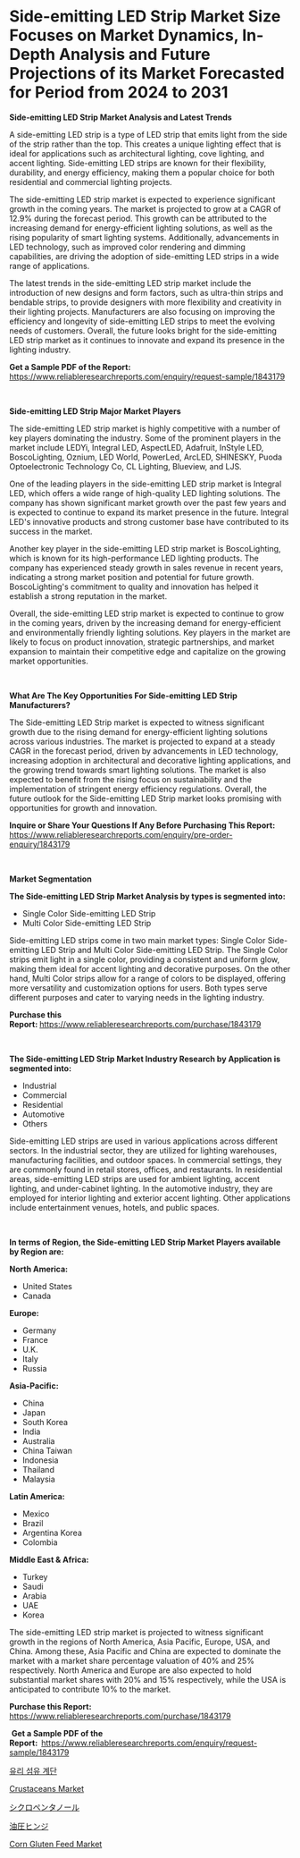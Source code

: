 <p><h1>Side-emitting LED Strip Market Size Focuses on Market Dynamics, In-Depth Analysis and Future Projections of its Market Forecasted for Period from 2024 to 2031</h1></p><p><strong>Side-emitting LED Strip Market Analysis and Latest Trends</strong></p>
<p><p>A side-emitting LED strip is a type of LED strip that emits light from the side of the strip rather than the top. This creates a unique lighting effect that is ideal for applications such as architectural lighting, cove lighting, and accent lighting. Side-emitting LED strips are known for their flexibility, durability, and energy efficiency, making them a popular choice for both residential and commercial lighting projects.</p><p>The side-emitting LED strip market is expected to experience significant growth in the coming years. The market is projected to grow at a CAGR of 12.9% during the forecast period. This growth can be attributed to the increasing demand for energy-efficient lighting solutions, as well as the rising popularity of smart lighting systems. Additionally, advancements in LED technology, such as improved color rendering and dimming capabilities, are driving the adoption of side-emitting LED strips in a wide range of applications.</p><p>The latest trends in the side-emitting LED strip market include the introduction of new designs and form factors, such as ultra-thin strips and bendable strips, to provide designers with more flexibility and creativity in their lighting projects. Manufacturers are also focusing on improving the efficiency and longevity of side-emitting LED strips to meet the evolving needs of customers. Overall, the future looks bright for the side-emitting LED strip market as it continues to innovate and expand its presence in the lighting industry.</p></p>
<p><strong>Get a Sample PDF of the Report:&nbsp;</strong> <a href="https://www.reliableresearchreports.com/enquiry/request-sample/1843179">https://www.reliableresearchreports.com/enquiry/request-sample/1843179</a></p>
<p>&nbsp;</p>
<p><strong>Side-emitting LED Strip Major Market Players</strong></p>
<p><p>The side-emitting LED strip market is highly competitive with a number of key players dominating the industry. Some of the prominent players in the market include LEDYi, Integral LED, AspectLED, Adafruit, InStyle LED, BoscoLighting, Oznium, LED World, PowerLed, ArcLED, SHINESKY, Puoda Optoelectronic Technology Co, CL Lighting, Blueview, and LJS.</p><p>One of the leading players in the side-emitting LED strip market is Integral LED, which offers a wide range of high-quality LED lighting solutions. The company has shown significant market growth over the past few years and is expected to continue to expand its market presence in the future. Integral LED's innovative products and strong customer base have contributed to its success in the market.</p><p>Another key player in the side-emitting LED strip market is BoscoLighting, which is known for its high-performance LED lighting products. The company has experienced steady growth in sales revenue in recent years, indicating a strong market position and potential for future growth. BoscoLighting's commitment to quality and innovation has helped it establish a strong reputation in the market.</p><p>Overall, the side-emitting LED strip market is expected to continue to grow in the coming years, driven by the increasing demand for energy-efficient and environmentally friendly lighting solutions. Key players in the market are likely to focus on product innovation, strategic partnerships, and market expansion to maintain their competitive edge and capitalize on the growing market opportunities.</p></p>
<p>&nbsp;</p>
<p><strong>What Are The Key Opportunities For Side-emitting LED Strip Manufacturers?</strong></p>
<p><p>The Side-emitting LED Strip market is expected to witness significant growth due to the rising demand for energy-efficient lighting solutions across various industries. The market is projected to expand at a steady CAGR in the forecast period, driven by advancements in LED technology, increasing adoption in architectural and decorative lighting applications, and the growing trend towards smart lighting solutions. The market is also expected to benefit from the rising focus on sustainability and the implementation of stringent energy efficiency regulations. Overall, the future outlook for the Side-emitting LED Strip market looks promising with opportunities for growth and innovation.</p></p>
<p><strong>Inquire or Share Your Questions If Any Before Purchasing This Report:</strong> <a href="https://www.reliableresearchreports.com/enquiry/pre-order-enquiry/1843179">https://www.reliableresearchreports.com/enquiry/pre-order-enquiry/1843179</a></p>
<p>&nbsp;</p>
<p><strong>Market Segmentation</strong></p>
<p><strong>The Side-emitting LED Strip Market Analysis by types is segmented into:</strong></p>
<p><ul><li>Single Color Side-emitting LED Strip</li><li>Multi Color Side-emitting LED Strip</li></ul></p>
<p><p>Side-emitting LED strips come in two main market types: Single Color Side-emitting LED Strip and Multi Color Side-emitting LED Strip. The Single Color strips emit light in a single color, providing a consistent and uniform glow, making them ideal for accent lighting and decorative purposes. On the other hand, Multi Color strips allow for a range of colors to be displayed, offering more versatility and customization options for users. Both types serve different purposes and cater to varying needs in the lighting industry.</p></p>
<p><strong>Purchase this Report:&nbsp;</strong><a href="https://www.reliableresearchreports.com/purchase/1843179">https://www.reliableresearchreports.com/purchase/1843179</a></p>
<p>&nbsp;</p>
<p><strong>The Side-emitting LED Strip Market Industry Research by Application is segmented into:</strong></p>
<p><ul><li>Industrial</li><li>Commercial</li><li>Residential</li><li>Automotive</li><li>Others</li></ul></p>
<p><p>Side-emitting LED strips are used in various applications across different sectors. In the industrial sector, they are utilized for lighting warehouses, manufacturing facilities, and outdoor spaces. In commercial settings, they are commonly found in retail stores, offices, and restaurants. In residential areas, side-emitting LED strips are used for ambient lighting, accent lighting, and under-cabinet lighting. In the automotive industry, they are employed for interior lighting and exterior accent lighting. Other applications include entertainment venues, hotels, and public spaces.</p></p>
<p>&nbsp;</p>
<p><strong>In terms of Region, the Side-emitting LED Strip Market Players available by Region are:</strong></p>
<p>
    <p> <strong> North America: </strong>
        <ul>
            <li>United States</li>
            <li>Canada</li>
        </ul>
        </p> 
    <p> <strong> Europe: </strong>
        <ul>
            <li>Germany</li>
            <li>France</li>
            <li>U.K.</li>
            <li>Italy</li>
            <li>Russia</li>
        </ul>
        </p> 
    <p> <strong> Asia-Pacific: </strong>
        <ul>
            <li>China</li>
            <li>Japan</li>
            <li>South Korea</li>
            <li>India</li>
            <li>Australia</li>
            <li>China Taiwan</li>
            <li>Indonesia</li>
            <li>Thailand</li>
            <li>Malaysia</li>
        </ul>
        </p> 
    <p> <strong> Latin America: </strong>
        <ul>
            <li>Mexico</li>
            <li>Brazil</li>
            <li>Argentina Korea</li>
            <li>Colombia</li>
        </ul>
        </p> 
    <p> <strong> Middle East & Africa: </strong>
        <ul>
            <li>Turkey</li>
            <li>Saudi</li>
            <li>Arabia</li>
            <li>UAE</li>
            <li>Korea</li>
        </ul>
    </p>
    </p>
<p><p>The side-emitting LED strip market is projected to witness significant growth in the regions of North America, Asia Pacific, Europe, USA, and China. Among these, Asia Pacific and China are expected to dominate the market with a market share percentage valuation of 40% and 25% respectively. North America and Europe are also expected to hold substantial market shares with 20% and 15% respectively, while the USA is anticipated to contribute 10% to the market.</p></p>
<p><strong>Purchase this Report: </strong><a href="https://www.reliableresearchreports.com/purchase/1843179">https://www.reliableresearchreports.com/purchase/1843179</a></p>
<p>&nbsp;<strong>Get a Sample PDF of the Report:&nbsp;&nbsp;</strong><a href="https://www.reliableresearchreports.com/enquiry/request-sample/1843179">https://www.reliableresearchreports.com/enquiry/request-sample/1843179</a></p>
<p><strong></strong></p>
<p><p><a href="https://medium.com/@joespinka88967/fiberglass-steps-%EC%8B%9C%EC%9E%A5%EC%9D%80-2024%EB%85%84%EB%B6%80%ED%84%B0-2031%EB%85%84%EA%B9%8C%EC%A7%80%EC%9D%98-%EC%8B%9C%EC%9E%A5-%EB%8F%99%ED%96%A5-%EC%84%B1%EC%9E%A5-%EC%98%88%EC%B8%A1%EC%9D%84-%EB%B3%B4%EC%97%AC%EC%A4%8D%EB%8B%88%EB%8B%A4-e3f7271173ad">유리 섬유 계단</a></p><p><a href="https://issuu.com/reportprime-2/docs/crustaceans-market-size-2030.pptx">Crustaceans Market</a></p><p><a href="https://medium.com/@deontestanton2023/%E3%82%B7%E3%82%AF%E3%83%AD%E3%83%9A%E3%83%B3%E3%82%BF%E3%83%8E%E3%83%BC%E3%83%AB%E5%B8%82%E5%A0%B4-%E5%B8%82%E5%A0%B4cagr-%E5%B8%82%E5%A0%B4%E3%83%88%E3%83%AC%E3%83%B3%E3%83%89-%E6%88%90%E9%95%B7%E6%88%A6%E7%95%A5%E3%81%AB%E9%96%A2%E3%81%99%E3%82%8B%E6%83%85%E5%A0%B1-fc09c9270f42">シクロペンタノール</a></p><p><a href="https://github.com/hwbcz413288296/Market-Research-Report-List-1/blob/main/68529847843.md">油圧ヒンジ</a></p><p><a href="https://issuu.com/reportprime-2/docs/corn-gluten-feed-market-size-2030.pptx">Corn Gluten Feed Market</a></p></p>